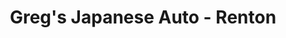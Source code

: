 ---
title: "Greg's Japanese Auto - Renton"
url: /renton/gregs-japanese-auto-renton/
shop: car repair
---